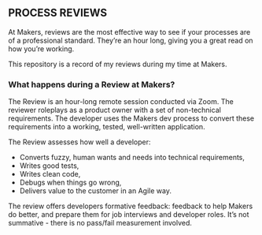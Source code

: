 ## PROCESS REVIEWS

 At Makers, reviews are the most effective way to see if your processes are of a professional standard. They’re an hour long, giving you a great read on how you’re working.

This repository is a record of my reviews during my time at Makers.

 ### What happens during a Review at Makers?
 The Review is an hour-long remote session conducted via Zoom. The reviewer roleplays as a product owner with a set of non-technical requirements. The developer uses the Makers dev process to convert these requirements into a working, tested, well-written application.

The Review assesses how well a developer:

 - Converts fuzzy, human wants and needs into technical requirements,
- Writes good tests,
- Writes clean code,
- Debugs when things go wrong,
- Delivers value to the customer in an Agile way.

The review offers developers formative feedback: feedback to help Makers do better, and prepare them for job interviews and developer roles. It’s not summative - there is no pass/fail measurement involved. 

